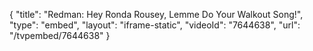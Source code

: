 {
    "title": "Redman: Hey Ronda Rousey, Lemme Do Your Walkout Song!",
    "type": "embed",
    "layout": "iframe-static",
    "videoId": "7644638",
    "url": "\/tvpembed\/7644638"
}